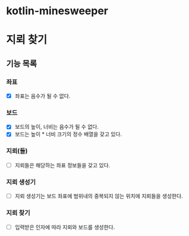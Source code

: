 # kotlin-minesweeper


# 지뢰 찾기

## 기능 목록

### 좌표
- [x] 좌표는 음수가 될 수 없다.

### 보드
- [x] 보드의 높이, 너비는 음수가 될 수 없다.
- [x] 보드는 높이 * 너비 크기의 정수 배열을 갖고 있다.

### 지뢰(들)
- [ ] 지뢰들은 해당하는 좌표 정보들을 갖고 있다.

### 지뢰 생성기
- [ ] 지뢰 생성기는 보드 좌표에 범위내의 중복되지 않는 위치에 지뢰들을 생성한다.

### 지뢰 찾기
- [ ] 입력받은 인자에 따라 지뢰와 보드를 생성한다.
